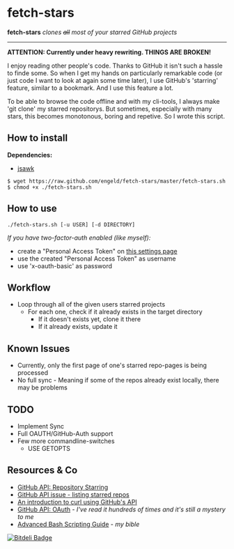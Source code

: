 fetch-stars
===========
**fetch-stars** *clones ~~all~~ most of your starred GitHub projects*

--- 

**ATTENTION: Currently under heavy rewriting. THINGS ARE BROKEN!**

I enjoy reading other people's code. Thanks to GitHub it isn't such a hassle to finde some.
So when I get my hands on particularly remarkable code (or just code I want to look at again some time later), I use GitHub's
'starring' feature, similar to a bookmark. And I use this feature a lot.

To be able to browse the code offline and with my cli-tools, I always make 'git clone' my starred repositorys.
But sometimes, especially with many stars, this becomes monotonous, boring and repetive. So I wrote this script.

How to install
--------------

**Dependencies:**
 - [jsawk](https://github.com/micha/jsawk)

```shell
$ wget https://raw.github.com/engeld/fetch-stars/master/fetch-stars.sh
$ chmod +x ./fetch-stars.sh
```

How to use
----------

    ./fetch-stars.sh [-u USER] [-d DIRECTORY]  

*If you have two-factor-auth enabled (like myself):*
 - create a "Personal Access Token" on [this settings page](https://github.com/settings/applications)
 - use the created "Personal Access Token" as username
 - use 'x-oauth-basic' as password

Workflow
--------
 - Loop through all of the given users starred projects
   - For each one, check if it already exists in the target directory
     - If it doesn't exists yet, clone it there
     - If it already exists, update it


Known Issues
------------
 - Currently, only the first page of one's starred repo-pages is being processed
 - No full sync - Meaning if some of the repos already exist locally, there may be problems

TODO
----
 - Implement Sync
 - Full OAUTH/GitHub-Auth support
 - Few more commandline-switches
   - USE GETOPTS

Resources & Co
--------------
 - [GitHub API: Repository Starring](http://developer.github.com/v3/activity/starring/)
 - [GitHub API issue - listing starred repos](http://stackoverflow.com/questions/14057478/github-api-issue-listing-starred-repos)
 - [An introduction to curl using GitHub's API](https://gist.github.com/caspyin/2288960)
 - [GitHub API: OAuth](http://developer.github.com/v3/oauth/) - *I've read it hundreds of times and it's still a mystery to me*
 - [Advanced Bash Scripting Guide](http://www.tldp.org/LDP/abs/html/) - *my bible*


[![Bitdeli Badge](https://d2weczhvl823v0.cloudfront.net/engeld/fetch-stars/trend.png)](https://bitdeli.com/free "Bitdeli Badge")

